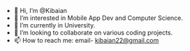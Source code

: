 - 👋 Hi, I’m @Kibaian
- 👀 I’m interested in Mobile App Dev and Computer Science.
- 🌱 I’m currently in University.
- 💞️ I’m looking to collaborate on various coding projects.
- 📫 How to reach me: email- kibaian22@gmail.com

<!---
Kibaian/Kibaian is a ✨ special ✨ repository because its `README.md` (this file) appears on your GitHub profile.
You can click the Preview link to take a look at your changes.
--->
